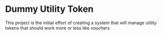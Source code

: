 # Dummy Utility Token

This project is the initial effort of creating a system that will manage utility tokens that should work more or less like vouchers
